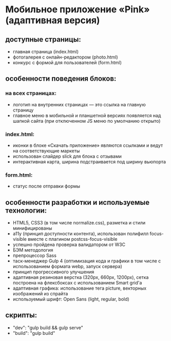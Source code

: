 # Мобильное приложение «Pink» (адаптивная версия)

## доступные страницы:
- главная страница (index.html)
- фотогалерея с онлайн-редактором (photo.html)
- конкурс с формой для пользователей (form.html)

## особенности поведения блоков:

### на всех страницах:
- логотип на внутренних страницах — это ссылка на главную страницу
- главное меню в мобильной и планшетной версиях появляется над шапкой сайта (при отключенном JS меню по умолчанию открыто)

### index.html:
- иконки в блоке «Скачать приложение» являются ссылками и ведут на соответствующие маркеты
- использован слайдер slick для блока с отзывами
- интерактивная карта, ширина подстраивается под ширину вьюпорта

### form.html:
- статус после отправки формы

## особенности разработки и используемые технологии:
- HTML5, CSS3 (в том числе normalize.css), разметка и стили минифицированы
- a11y (принцип доступности контента), использован полифилл focus-visible вместе с плагином postcss-focus-visible
- успешно пройдена проверка валидатором от W3C
- БЭМ методология
- препроцессор Sass
- таск-менеджер Gulp 4 (оптимизация кода и графики в том числе с использованием формата webp, запуск сервера)
- принцип прогрессивного улучшения
- адаптивная резиновая верстка (320px, 660px, 1200px), сетка построена на флексбоксах с использованием Smart grid'a
- адаптивная графика: использование тега picture, векторных изображений из спрайта
- используемый шрифт: Open Sans (light, regular, bold)

## скрипты:
- "dev": "gulp build && gulp serve"
- "build": "gulp build"
